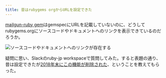 ```yaml
---
title: 昔はrubygems orgからURLを設定できた
---
```

[mailgun-ruby gem](https://rubygems.org/gems/mailgun-ruby)はgemspecにURLを記載していないのに、どうしてrubygems.orgにソースコードやドキュメントへのリンクを表示できているのだろうか。

![](https://lh4.googleusercontent.com/NMzUM_Nld9Np2Etlhyskp2PN7pTUNryKB_sVtvh-E2zf66aENRcrSTB0sPNj4pCR7LMj1ji-gOW6CwGS0TUKklQIAjGIVcRnlc4nZUXpszuJhq-t26NUS80HOtt0Xz7QqKR9MYZ42qey3hnWJqbamMjpucETU5ozfsKMyL6VGcPV64v_bd9oxs1xmaRn "ソースコードやドキュメントへのリンクが存在する")

疑問に思い、Slackのruby-jp workspaceで質問してみた。すると表題の通り、昔は設定できたが[2018年末にこの機能が削除された](https://github.com/rubygems/rubygems.org/pull/1815)、ということを教えてもらった。
